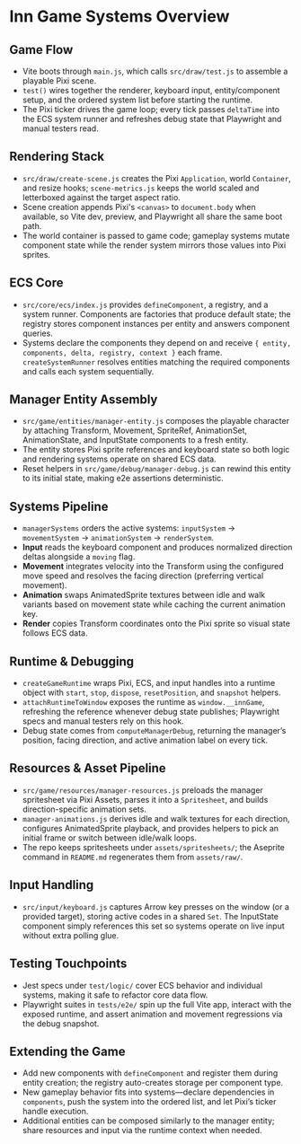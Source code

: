 # Inn Game Systems Overview

## Game Flow
- Vite boots through `main.js`, which calls `src/draw/test.js` to assemble a playable Pixi scene.
- `test()` wires together the renderer, keyboard input, entity/component setup, and the ordered system list before starting the runtime.
- The Pixi ticker drives the game loop; every tick passes `deltaTime` into the ECS system runner and refreshes debug state that Playwright and manual testers read.

## Rendering Stack
- `src/draw/create-scene.js` creates the Pixi `Application`, world `Container`, and resize hooks; `scene-metrics.js` keeps the world scaled and letterboxed against the target aspect ratio.
- Scene creation appends Pixi's `<canvas>` to `document.body` when available, so Vite dev, preview, and Playwright all share the same boot path.
- The world container is passed to game code; gameplay systems mutate component state while the render system mirrors those values into Pixi sprites.

## ECS Core
- `src/core/ecs/index.js` provides `defineComponent`, a registry, and a system runner. Components are factories that produce default state; the registry stores component instances per entity and answers component queries.
- Systems declare the components they depend on and receive `{ entity, components, delta, registry, context }` each frame. `createSystemRunner` resolves entities matching the required components and calls each system sequentially.

## Manager Entity Assembly
- `src/game/entities/manager-entity.js` composes the playable character by attaching Transform, Movement, SpriteRef, AnimationSet, AnimationState, and InputState components to a fresh entity.
- The entity stores Pixi sprite references and keyboard state so both logic and rendering systems operate on shared ECS data.
- Reset helpers in `src/game/debug/manager-debug.js` can rewind this entity to its initial state, making e2e assertions deterministic.

## Systems Pipeline
- `managerSystems` orders the active systems: `inputSystem` → `movementSystem` → `animationSystem` → `renderSystem`.
- **Input** reads the keyboard component and produces normalized direction deltas alongside a `moving` flag.
- **Movement** integrates velocity into the Transform using the configured move speed and resolves the facing direction (preferring vertical movement).
- **Animation** swaps AnimatedSprite textures between idle and walk variants based on movement state while caching the current animation key.
- **Render** copies Transform coordinates onto the Pixi sprite so visual state follows ECS data.

## Runtime & Debugging
- `createGameRuntime` wraps Pixi, ECS, and input handles into a runtime object with `start`, `stop`, `dispose`, `resetPosition`, and `snapshot` helpers.
- `attachRuntimeToWindow` exposes the runtime as `window.__innGame`, refreshing the reference whenever debug state publishes; Playwright specs and manual testers rely on this hook.
- Debug state comes from `computeManagerDebug`, returning the manager’s position, facing direction, and active animation label on every tick.

## Resources & Asset Pipeline
- `src/game/resources/manager-resources.js` preloads the manager spritesheet via Pixi Assets, parses it into a `Spritesheet`, and builds direction-specific animation sets.
- `manager-animations.js` derives idle and walk textures for each direction, configures AnimatedSprite playback, and provides helpers to pick an initial frame or switch between idle/walk loops.
- The repo keeps spritesheets under `assets/spritesheets/`; the Aseprite command in `README.md` regenerates them from `assets/raw/`.

## Input Handling
- `src/input/keyboard.js` captures Arrow key presses on the window (or a provided target), storing active codes in a shared `Set`. The InputState component simply references this set so systems operate on live input without extra polling glue.

## Testing Touchpoints
- Jest specs under `test/logic/` cover ECS behavior and individual systems, making it safe to refactor core data flow.
- Playwright suites in `tests/e2e/` spin up the full Vite app, interact with the exposed runtime, and assert animation and movement regressions via the debug snapshot.

## Extending the Game
- Add new components with `defineComponent` and register them during entity creation; the registry auto-creates storage per component type.
- New gameplay behavior fits into systems—declare dependencies in `components`, push the system into the ordered list, and let Pixi’s ticker handle execution.
- Additional entities can be composed similarly to the manager entity; share resources and input via the runtime context when needed.
